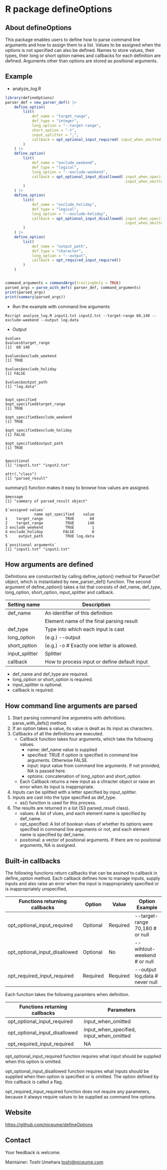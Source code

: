 # R package defineOptions

## About defineOptions

This package enables users to define how to parse command line arguments and how to assign them to a list.
Values to be assigned when the options is not specified can also be defined.
Names to store values, their types, their long or short option names and callbacks for each definition are defined.
Arguments other than options are stored as positional arguments.


## Example

* analyze_log.R

```r
library(defineOptions)
parser_def = new_parser_def() |>
    define_option(
        list(
            def_name = "target_range",
            def_type = "integer",
            long_option = "--target-range",
            short_option = "-t",
            input_splitter = ",",
            callback = opt_optional_input_required( input_when_omitted = "70,180" )
        )
    ) |>
    define_option(
        list(
            def_name = "exclude_weekend",
            def_type = "logical",
            long_option = "--exclude-weekend",
            callback = opt_optional_input_disallowed( input_when_specified = "TRUE",
                                                      input_when_omitted = "FALSE" )
        )
    ) |>
    define_option(
        list(
            def_name = "exclude_holiday",
            def_type = "logical",
            long_option = "--exclude-holiday",
            callback = opt_optional_input_disallowed( input_when_specified = "TRUE",
                                                      input_when_omitted = "FALSE" )
        )
    ) |>
    define_option(
        list(
            def_name = "output_path",
            def_type = "character",
            long_option = "--output",
            callback = opt_required_input_required()
        )
    )


command_arguments = commandArgs(trailingOnly = TRUE)
parsed_args = parse_with_defs( parser_def, command_arguments)
print(parsed_args)
print(summary(parsed_args))
```

* Run the example with command line arguments

```
Rscript analyze_log.R input1.txt input2.txt --target-range 60,140 --exclude-weekend --output log.data
```


* Output

```
$values
$values$target_range
[1]  60 140

$values$exclude_weekend
[1] TRUE

$values$exclude_holiday
[1] FALSE

$values$output_path
[1] "log.data"


$opt_specified
$opt_specified$target_range
[1] TRUE

$opt_specified$exclude_weekend
[1] TRUE

$opt_specified$exclude_holiday
[1] FALSE

$opt_specified$output_path
[1] TRUE


$positional
[1] "input1.txt" "input2.txt"

attr(,"class")
[1] "parsed_result"
```

summary() function makes it easy to browse how values are assigned.

```
$message
[1] "summary of parsed_result object"

$`assigned values`
             name opt_specified    value
1    target_range          TRUE       60
2    target_range          TRUE      140
3 exclude_weekend          TRUE        1
4 exclude_holiday         FALSE        0
5     output_path          TRUE log.data

$`positional arguments`
[1] "input1.txt" "input2.txt"
```


## How arguments are defined

Definitions are consturcted by calling define_option() method for ParserDef object, which is
instantiated by new_parser_def() function. The second argument of define_option() takes a list
that consists of def_name, def_type, long_option, short_option, input_splitter and callback.

| Setting name        | Description                                             |
| ------------------- | ------------------------------------------------------- |
| def_name            | An identifier of this definition                        |
|                     | Element name of the final parsing result                |
| def_type            | Type into which each input is cast                      |
| long_option         | (e.g.) --output                                         |
| short_option        | (e.g.) -o  # Exactly one letter is allowed.             |
| input_splitter      | Splitter                                                |
| callback            | How to process input or define default input            |

* def_name and def_type are required.
* long_option or short_option is required.
* input_splitter is optional.
* callback is required.

## How command line arguments are parsed

1. Start parsing command line argumetns with definitions. parse_with_defs() method.
2. If an option takes a value, its value is dealt as its input as characters.
3. Callbacks of all the definitions are executed.
    + Callback function takes four arguments, which take the following values.
        + name: def_name value is supplied
        + specified: TRUE if option is specified in command line arguments. Otherwise FALSE.
        + input: input value from command line arguments. If not provided, NA is passed here.
        + optoins: concatenation of long_option and short_option
    + Each Callback returns a new input as a chracter object or raise an error when its input is inappropriate.
4. Inputs can be splitted with a letter specified by input_splitter.
5. Inputs are cast into the type specified as def_type.
    + as() function is used for this process.
6. The results are returned in a list (S3 parsed_result class).
    + values: A list of vlues, and each element name is specified by def_name.
    + opt_specified: A list of boolean vlues of whether its options were specified in command line arguments or not, and each element name is specified by def_name.
    + positoinal: a vector of positional arguments. If there are no positoinal arguments, NA is assigned.

## Built-in callbacks

The following functions return callbacks that can be assined to callback in define_option method. 
Each callback defines how to manage inputs, supply inputs and also raise an error when the input
is inappropriately specified or is inappropriately unspecified,

| Functions returning callbacks  | Option     | Value       | Option Example                  |
| ------------------------------ | ---------- | ----------- | ------------------------------- |
| opt_optional_input_required    | Optional   | Required    | --target-range 70,180 # or null |
| opt_optional_input_disallowed  | Optional   | No          | --wihtout-weekend # or null     |
| opt_required_input_required    | Required   | Required    | --output log.data # never null  |

Each function takes the following paramters when definition.

| Functions returning callbacks  | Parameters                               |
| ------------------------------ | ---------------------------------------- |
| opt_optional_input_required    | input_when_omitted                       |
| opt_optional_input_disallowed  | input_when_specified, input_when_omitted |
| opt_required_input_required    | NA                                       |

opt_optional_input_required function requires what input should be supplied when this option is omitted.

opt_optional_input_disallowed function requires what inputs should be supplied when then option is specified or is omitted. The option defined by this callback is called a flag.

opt_required_input_required function does not require any parameters, because it always require values to be supplied as command line options. 


## Website

https://github.com/niceume/defineOptions


## Contact

Your feedback is welcome.

Maintainer: Toshi Umehara toshi@niceume.com

